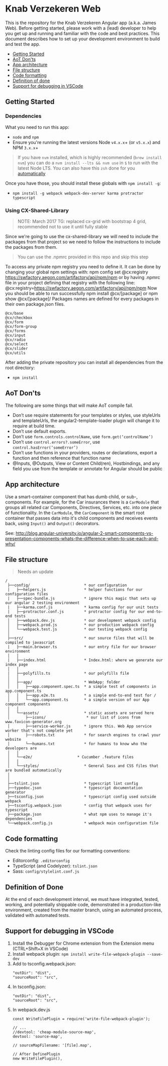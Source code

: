 # Knab Verzekeren Web

This is the repository for the Knab Verzekeren Angular app (a.k.a. James Web). Before getting started, please work with a (lead) developer to help you get up and running
and familiar with the code and best practices. This document describes how to set up your development environment to build and test the app.

* [Getting Started](#getting-started)
* [AoT Don'ts](#aot)
* [App architecture](#architecture)
* [File structure](#file-structure)
* [Code formatting](#code-guidelines)
* [Definition of done](#scrum-done)
* [Support for debugging in VSCode](#vscode)

## <a name="getting-started"></a> Getting Started

### Dependencies

What you need to run this app:
* `node` and `npm`
* Ensure you're running the latest versions Node `v4.x.x`+ (or `v5.x.x`) and NPM `3.x.x`+

> If you have `nvm` installed, which is highly recommended (`brew install nvm`) you can do a `nvm install --lts && nvm use` in `$` to run with the latest Node LTS. You can also have this `zsh` done for you [automatically](https://github.com/creationix/nvm#calling-nvm-use-automatically-in-a-directory-with-a-nvmrc-file) 

Once you have those, you should install these globals with `npm install -g`:
* `npm install -g webpack webpack-dev-server karma protractor typescript`

### Using CX-Shared-Library

> NOTE: March 2017 TG: replaced cx-grid with bootstrap 4 grid, recommended not to use it until fully stable

Since we're going to use the cx-shared-library we will need to include
the packages from that project so we need to follow the instructions 
to include the packages from them.

> You can use the .npmrc provided in this repo and skip this step

To access any private npm registry you need to define it.
It can be done by changing your global npm settings with:
npm config set @cx:registry https://swfactory.aegon.com/artifactory/api/npm/npm
or by having .npmrc file in your project defining that registry with the following line:
@cx:registry=https://swfactory.aegon.com/artifactory/api/npm/npm
Now you should be able to run successfully npm install @cx/[package] or npm show @cx/[package]/ Packages names are defined for every packages in their own package.json files.

```
@cx/base
@cx/checkbox
@cx/form
@cx/form-group
@cx/forms
@cx/input
@cx/radio
@cx/select
@cx/slider
@cx/utils
```
After adding the private repository you can install all dependencies from the root directory:
* `npm install`

## <a name="aot"></a> AoT Don'ts

The following are some things that will make AoT compile fail.

- Don’t use require statements for your templates or styles, use styleUrls and templateUrls, the angular2-template-loader plugin will change it to require at build time.
- Don’t use default exports.
- Don’t use `form.controls.controlName`, use `form.get(‘controlName’)`
- Don’t use `control.errors?.someError`, use `control.hasError(‘someError’)`
- Don’t use functions in your providers, routes or declarations, export a function and then reference that function name
- @Inputs, @Outputs, View or Content Child(ren), Hostbindings, and any field you use from the template or annotate for Angular should be public

## <a name="architecture"></a> App architecture

Use a smart-container component that has dumb child, or sub-, components. For example, for the Car insurances there is a `CarModule` that groups
all related car Components, Directives, Services, etc. into one piece of functionality. In the `CarModule`, the `CarComponent` is the smart root container
that passes data into it's child components and receives events back, using `Input()` and `Output()` decorators.

See: http://blog.angular-university.io/angular-2-smart-components-vs-presentation-components-whats-the-difference-when-to-use-each-and-why/

## <a name="file-structure"></a> File structure

> Needs an update

```
/
 ├──config/                        * our configuration
 |   ├──helpers.js                 * helper functions for our configuration files
 |   ├──spec-bundle.js             * ignore this magic that sets up our angular 2 testing environment
 |   ├──karma.conf.js              * karma config for our unit tests
 |   ├──protractor.conf.js         * protractor config for our end-to-end tests
 │   ├──webpack.dev.js             * our development webpack config
 │   ├──webpack.prod.js            * our production webpack config
 │   └──webpack.test.js            * our testing webpack config
 │
 ├──src/                           * our source files that will be compiled to javascript
 |   ├──main.browser.ts            * our entry file for our browser environment
 │   │
 |   ├──index.html                 * Index.html: where we generate our index page
 │   │
 |   ├──polyfills.ts               * our polyfills file
 │   │
 │   ├──app/                       * WebApp: folder
 │   │   ├──app.component.spec.ts  * a simple test of components in app.component.ts
 │   │   ├──app.e2e.ts             * a simple end-to-end test for /
 │   │   └──app.component.ts       * a simple version of our App component components
 │   │
 │   └──assets/                    * static assets are served here
 │       ├──icons/                  * our list of icons from www.favicon-generator.org
 │       ├──service-worker.js      * ignore this. Web App service worker that's not complete yet
 │       ├──robots.txt             * for search engines to crawl your website
 │       └──humans.txt             * for humans to know who the developers are
 │   │
 │   └──e2e/                    * Cucumber .feature files
 │   │
 │   └──styles/                    * General Sass and CSS files that are bundled automatically
 │
 │
 ├──tslint.json                    * typescript lint config
 ├──typedoc.json                   * typescript documentation generator
 ├──tsconfig.json                  * typescript config used outside webpack
 ├──tsconfig.webpack.json          * config that webpack uses for typescript
 ├──package.json                   * what npm uses to manage it's dependencies
 └──webpack.config.js              * webpack main configuration file
```

## <a name="code-guidelines"></a> Code formatting

Check the linting config files for our formatting conventions:

* Editorconfig: `.editorconfig`
* TypeScript (and Codelyzer): `tslint.json`
* Sass: `config/stylelint.conf.js`


## <a name="scrum-done"></a> Definition of Done

At the end of each development interval, we must have integrated, tested, working, and potentially shippable code, demonstrated
in a production-like environment, created from the master branch, using an automated process, validated with automated  tests.


## <a name="vscode"></a> Support for debugging in VSCode

1. Install the Debugger for Chrome extension from the Extension menu (CTRL+Shift+X in VSCode)
2. Install webpack plugin: `npm install write-file-webpack-plugin --save-dev`
3. Add to tsconfig.webpack.json:
    ```
    "outDir": "dist",
    "sourceRoot": "src",
    ```
4. In tsconfig.json:
	```
    "outDir": "dist",
    "sourceRoot": "src",
    ```
5. In webpack.dev.js
	```
	const WriteFilePlugin = require('write-file-webpack-plugin');

	// ...
	//devtool: 'cheap-module-source-map',
    devtool: 'source-map',

    // sourceMapFilename: '[file].map',

    // After DefinePlugin
    new WriteFilePlugin(),
    ```